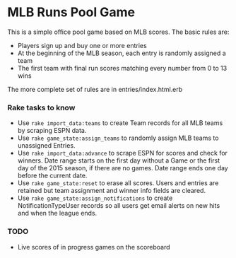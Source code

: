 # MLB Runs Pool Game

This is a simple office pool game based on MLB scores. The basic rules are:

* Players sign up and buy one or more entries
* At the beginning of the MLB season, each entry is randomly assigned a team
* The first team with final run scores matching every number from 0 to 13 wins

The more complete set of rules are in entries/index.html.erb

### Rake tasks to know

* Use `rake import_data:teams` to create Team records for all MLB teams by scraping ESPN data.
* Use `rake game_state:assign_teams` to randomly assign MLB teams to unassigned Entries.
* Use `rake import_data:advance` to scrape ESPN for scores and check for winners. Date range starts on the first day without a Game or the first day of the 2015 season, if there are no games. Date range ends one day before the current date.
* Use `rake game_state:reset` to erase all scores. Users and entries are retained but team assignment and winner info fields are cleared.
* Use `rake game_state:assign_notifications` to create NotificationTypeUser records so all users get email alerts on new hits and when the league ends.

### TODO

* Live scores of in progress games on the scoreboard
